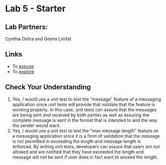 # Lab 5 - Starter
## **Lab Partners:** 
Cynthia Delira and Geena Limfat

## Links
- To [expose](https://geenalimfat.github.io/Lab5_Starter/expose.html)
- To [explore](https://geenalimfat.github.io/Lab5_Starter/explore.html)

## Check Your Understanding
1. Yes, I would use a unit test to test the "message" feature of a messaging application since unit tests will provide that validate that the feature is working properly. In this case, unit tests can assure that the messages are being sent and received by both parties as well as assuring the complete message is sent in the format that is intended to and the way the sender would want.
2. Yes, I would use a unit test to test the "max message length" feature on a messaging application since it is a form of validation that the message is not permitted in exceeding the length and message length is enforced. By writing unit tests, developers can assure that users are not allowed and are notified that they have exceeded the length and message will not be sent if user does in fact want to exceed the length.